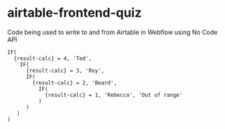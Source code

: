 # airtable-frontend-quiz

Code being used to write to and from Airtable in Webflow using No Code API

```
IF(
  {result-calc} = 4, 'Ted',
    IF(
      {result-calc} = 3, 'Roy',
      IF(
        {result-calc} = 2, 'Beard',
          IF(
            {result-calc} = 1, 'Rebecca', 'Out of range'
          )
      )
   )
)
```
